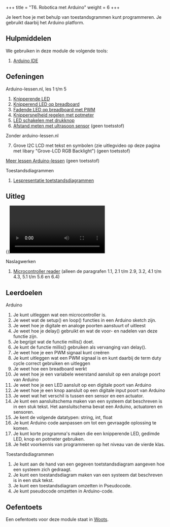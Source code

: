 +++
title = "T6. Robotica met Arduino"
weight = 6
+++

Je leert hoe je met behulp van toestandsgrammen kunt programmeren. Je gebruikt daarbij het Arduino platform.
<!--more-->

## Hulpmiddelen
We gebruiken in deze module de volgende tools:
1. [Arduino IDE](/tools/arduino-ide/)

## Oefeningen

Arduino-lessen.nl, les 1 t/m 5

1. [Knipperende LED](https://arduino-lessen.nl/les/knipperende-led-op-arduino)
2. [Knipperend LED op breadboard](https://arduino-lessen.nl/les/knipperende-led-op-breadboard)
3. [Fadende LED op breadboard met PWM](https://arduino-lessen.nl/les/arduino-led-faden-met-pwm-pulse-width-modulation)
4. [Knippersnelheid regelen met potmeter](https://arduino-lessen.nl/les/knippersnelheid-van-led-regelen-met-potmeter-op-arduino)
5. [LED schakelen met drukknop](https://arduino-lessen.nl/les/led-met-arduino-schakelen-via-drukknop)
6. [Afstand meten met ultrasoon sensor](https://arduino-lessen.nl/les/afstand-meten-met-de-hcsr04-ultrasoon-sensor-op-arduino) (geen toetsstof)

Zonder arduino-lessen.nl

7. Grove I2C LCD met tekst en symbolen (zie uitlegvideo op deze pagina met libary "Grove-LCD RGB Backlight") (geen toetsstof)

[Meer lessen Arduino-lessen](https://arduino-lessen.nl) (geen toetsstof)

Toestandsdiagrammen
1. [Lespresentatie toetstandsdiagrammen](../robotica_toestandsdiagrammen_lespresentatie.pptx)

## Uitleg

{{<video id="PLpTljPS--R5B5flRg_1xdUrKlZyjZG68e">}}

Naslagwerken
1. [Microcontroller reader](../robotica_microcontrollers_programmeren.pdf) (alleen de paragrafen 1.1,  2.1 t/m 2.9, 3.2, 4.1 t/m 4.3, 5.1 t/m 5.6 en 6.4)

## Leerdoelen
Arduino
1. Je kunt uitleggen wat een microcontroller is.
1. Je weet wat de setup() en loop() functies in een Arduino sketch zijn.
1. Je weet hoe je digitale en analoge poorten aanstuurt of uitleest
1. Je weet hoe je delay() gebruikt en wat de voor- en nadelen van deze functie zijn.
1. Je begrijpt wat de functie millis() doet.
1. Je kunt de functie millis() gebruiken als vervanging van delay().
1. Je weet hoe je een PWM signaal kunt creëren
1. Je kunt uitleggen wat een PWM signaal is en kunt daarbij de term duty cycle correct gebruiken en uitleggen
1. Je weet hoe een breadboard werkt
1. Je weet hoe je een variabele weerstand aansluit op een analoge poort van Arduino
1. Je weet hoe je een LED aansluit op een digitale poort van Arduino
1. Je weet hoe je een knop aansluit op een digitale input poort van Arduino
1. Je weet wat het verschil is tussen een sensor en een actuator.
1. Je kunt een aansluitschema maken van een systeem dat beschreven is in een stuk tekst. Het aansluitschema bevat een Arduino, actuatoren en sensoren.
1. Je kent de volgende datatypen: string, int, float
1. Je kunt Arduino code aanpassen om tot een gevraagde oplossing te komen.
1. Je kunt korte programma's maken die een knipperende LED, gedimde LED, knop en potmeter gebruiken.
1. Je hebt voorkennis van programmeren op het niveau van de vierde klas.

Toestandsdiagrammen
1. Je kunt aan de hand van een gegeven toetstandsdiagram aangeven hoe een systeem zich gedraagt.
1. Je kunt een toestandsdiagram maken van een systeem dat beschreven is in een stuk tekst.
1. Je kunt een toestandsdiagram omzetten in Pseudocode.
1. Je kunt pseudocode omzetten in Arduino-code.

## Oefentoets
Een oefentoets voor deze module staat in [Woots](https://app.woots.nl).
